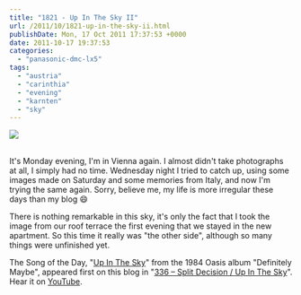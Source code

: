 ```yaml
---
title: "1821 - Up In The Sky II"
url: /2011/10/1821-up-in-the-sky-ii.html
publishDate: Mon, 17 Oct 2011 17:37:53 +0000
date: 2011-10-17 19:37:53
categories: 
  - "panasonic-dmc-lx5"
tags: 
  - "austria"
  - "carinthia"
  - "evening"
  - "karnten"
  - "sky"
---
```

<div class="container">
<div class="center"><a target="_blank" href="https://d25zfm9zpd7gm5.cloudfront.net/1200x1200/2011/20111012_174754_ps.jpg"><img src="https://d25zfm9zpd7gm5.cloudfront.net/0600x0600/2011/20111012_174754_ps.jpg" /></a></div>
</div>
<br />

It's Monday evening, I'm in Vienna again. I almost didn't take photographs at all, I simply had no time. Wednesday night I tried to catch up, using some images made on Saturday and some memories from Italy, and now I'm trying the same again. Sorry, believe me, my life is more irregular these days than my blog 😄

 There is nothing remarkable in this sky, it's only the fact that I took the image from our roof terrace the first evening that we stayed in the new apartment. So this time it  really was "the other side", although so many things were unfinished yet.

The Song of the Day, "<a href="http://www.lyricsmode.com/lyrics/o/oasis/up_in_the_sky.html" target="_blank">Up In The Sky</a>" from the 1984 Oasis album "Definitely Maybe", appeared first on this blog in "<a href="/2007/09/336-split-decision-up-in-sky.html" target="_blank">336 – Split Decision / Up In The Sky</a>". Hear it on <a href="http://www.youtube.com/watch?v=_OQXEaVoAnw" target="_blank">YouTube</a>.
